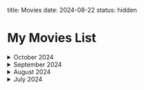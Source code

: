 title: Movies
date: 2024-08-22
status: hidden

# My Movies List  

<details markdown='1'><summary>October 2024</summary>

_Title_ - **Ransom (1996)**  
_My rating_ - ⭐⭐⭐⭐   
_Watched on_ 🔄 - 1st October 2024  

</details>

<details markdown='1'><summary>September 2024</summary>

_Title_ - **Last Straw (2024)**  
_My rating_ - ⭐⭐⭐  
_Watched on_ - 30th September 2024  

_Title_ - **The Incredible Hulk (2008)**  
_My rating_ - ⭐⭐⭐⭐ 
_Watched on_ 🔄 - 28th September 2024  

_Title_ - **The Avengers (2012)**  
_My rating_ - ⭐⭐⭐⭐  
_Watched on_ 🔄 - 29th September 2024  

_Title_ - **Deadpool (2010)**  
_My rating_ - ⭐⭐⭐⭐ 
_Watched on_ 🔄 - 18th September 2024  

_Title_ - **Deadpool & Wolfverine (2024)**  
_My rating_ - ⭐⭐⭐⭐
_Watched on_ - 19th September 2024 

_Title_ - **Ant-Man (2015)**  
_My rating_ - ⭐⭐⭐⭐ 
_Watched on_ 🔄 - 20th September 2024  

_Title_ - **Blink Twice (2024)**  
_My rating_ - ⭐⭐⭐  
_Watched on_ - 20th September 2024  

_Title_ - **The Crow (2024)**  
_My rating_ - ⭐⭐⭐  
_Watched on_ - 20th September 2024  

_Title_ - **1992 (2024)**  
_My rating_ - ⭐⭐⭐
_Watched on_ - 18th September 2024  

_Title_ - **Subservience (2024)**  
_My rating_ - ⭐⭐⭐⭐  
_Watched on_ - 18th September 2024  

_Title_ - **Thor (2011)**  
_My rating_ - ⭐⭐⭐⭐  
_Watched on_ 🔄 - 15th September 2024  

_Title_ - **Iron Man 3 (2013)**  
_My rating_ - ⭐⭐⭐⭐ 
_Watched on_ 🔄 - 15th September 2024  

_Title_ - **Iron Man 2 (2010)**  
_My rating_ - ⭐⭐⭐⭐ 
_Watched on_ 🔄 - 15th September 2024  

_Title_ - **Iron Man (2008)**  
_My rating_ - ⭐⭐⭐⭐ 
_Watched on_ 🔄 - 15th September 2024 

_Title_ - **Borderlands (2024)**  
_My rating_ - ⭐⭐⭐  
_Watched on_ - 1st September 2024  

_Title_ - **Tokunbo (2024)**  
_My rating_ - ⭐⭐⭐  
_Watched on_ - 1st September 2024  

_Title_ - **Trap (2024)**  
_My rating_ - ⭐⭐⭐⭐  
_Watched on_ - 1st September 2024  
</details>  

<details markdown='1'><summary>August 2024</summary>

_Title_ - **The Killer (2024)**  
_My rating_ - ⭐⭐  
_Watched on_ - 31st August 2024  

_Title_ - **Hell Hole (2024)**  
_My rating_ - ⭐⭐  
_Watched on_ - 28th August 2024  

_Title_ - **Longlegs (2024)**  
_My rating_ - ⭐  
_Watched on_ - 28th August 2024  

_Title_ - **Greedy People (2024)**  
_My rating_ - ⭐⭐⭐⭐
_Watched on_ - 24th August 2024  

_Title_ - **Gunner (2024)**  
_My rating_ - ⭐⭐
_Watched on_ - 24th August 2024  

_Title_ - **Jackpot (2024)**  
_My rating_ - ⭐⭐
_Watched on_ - 23rd August 2024  

_Title_ - **The Beast Within (2024)**  
_My rating_ - ⭐
_Watched on_ - 21st August 2024  

_Title_ - **Twisters (2024)**  
_My rating_ - ⭐⭐⭐
_Watched on_ - 18th August 2024  

_Title_ - **Fly Me To The Moon (2024)**  
_My rating_ - ⭐⭐⭐⭐
_Watched on_ - 18th August 2024  

_Title_ - **The Union (2024)**  
_My rating_ - ⭐⭐⭐⭐  
_Watched on_ - 18th August 2024  

_Title_  - **The Duel 2024**  
_My rating_ - ⭐⭐⭐  
_Watched on_ - 18th August 2024  

_Title_  - **Despicable Me 4 (2024)**  
_My rating_ - ⭐⭐⭐⭐ 
_Watched on_ - 18th August 2024  

_Title_  - **The One Fast Move (2024)**  
_My rating_ - ⭐  
_Watched on_ - 11th August 2024  

_Title_  - **The Instigators (2024)**  
_My rating_ - ⭐⭐⭐⭐ 
_Watched on_ - 11th August 2024  

_Title_  - **The Shakedown (2024)**  
_My rating_ - ⭐⭐⭐⭐  
_Watched on_ - 11th August 2024  

</details>

<details markdown='1'><summary>July 2024</summary>

_Title_ - **Bad Boys - Ride or Die (2024)**  
_My rating_ - ⭐⭐⭐⭐⭐
_Watched on_ - 18th July 2024  

_Title_  - **Soul (2020)**  
_My rating_ - ⭐⭐⭐⭐⭐ 
_Watched on_ 🔄 - 11th July 2024  

_Title_  - **A Quiet Place: Day One (2020)**  
_My rating_ - ⭐⭐⭐⭐  
_Watched on_ - 11th July 2024  

</details>